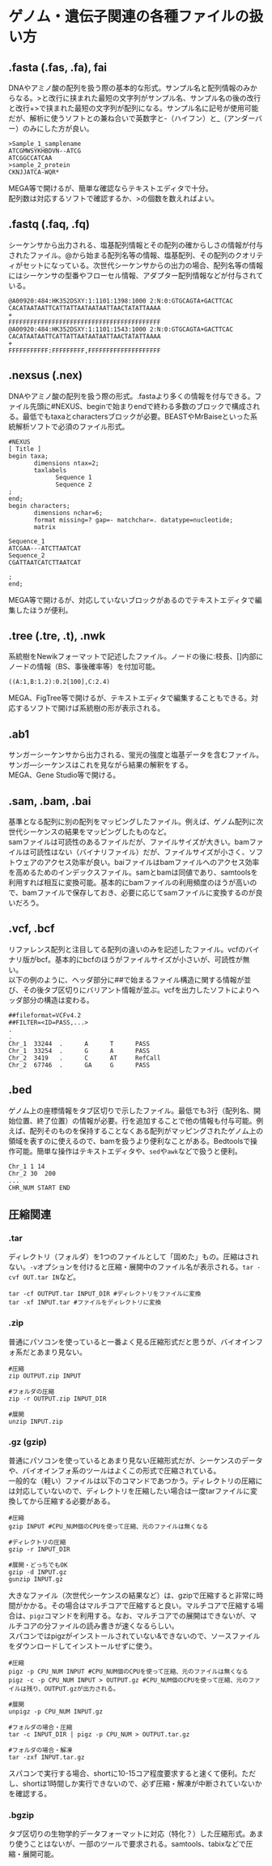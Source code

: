 # ゲノム・遺伝子関連の各種ファイルの扱い方

## .fasta (.fas, .fa), fai
DNAやアミノ酸の配列を扱う際の基本的な形式。サンプル名と配列情報のみからなる。>と改行に挟まれた最短の文字列がサンプル名、サンプル名の後の改行と改行+>で挟まれた最短の文字列が配列になる。サンプル名に記号が使用可能だが、解析に使うソフトとの兼ね合いで英数字と-（ハイフン）と\_（アンダーバー）のみにした方が良い。<br>
```
>Sample_1_samplename
ATCGMWSYKHBDVN--ATCG
ATCGGCCATCAA
>sample_2_protein
CKNJJATCA-WQR*
```
MEGA等で開けるが、簡単な確認ならテキストエディタで十分。<br>
配列数は対応するソフトで確認するか、>の個数を数えればよい。
## .fastq (.faq, .fq)
シーケンサから出力される、塩基配列情報とその配列の確からしさの情報が付与されたファイル。@から始まる配列名等の情報、塩基配列、その配列のクオリティがセットになっている。次世代シーケンサからの出力の場合、配列名等の情報にはシーケンサの型番やフローセル情報、アダプター配列情報などが付与されている。
```
@A00920:484:HK352DSXY:1:1101:1398:1000 2:N:0:GTGCAGTA+GACTTCAC
CACATAATAATTCATTATTAATAATAATTAACTATATTAAAA
+
FFFFFFFFFFFFFFFFFFFFFFFFFFFFFFFFFFFFFFFFFF
@A00920:484:HK352DSXY:1:1101:1543:1000 2:N:0:GTGCAGTA+GACTTCAC
CACATAATAATTCATTATTAATAATAATTAACTATATTAAAA
+
FFFFFFFFFFF:FFFFFFFFF,FFFFFFFFFFFFFFFFFFFF
```
## .nexsus (.nex)
DNAやアミノ酸の配列を扱う際の形式。.fastaより多くの情報を付与できる。ファイル先頭に#NEXUS、beginで始まりendで終わる多数のブロックで構成される。最低でもtaxaとcharactersブロックが必要。BEASTやMrBaiseといった系統解析ソフトで必須のファイル形式。

```
#NEXUS
[ Title ]
begin taxa;
       dimensions ntax=2;
       taxlabels
             Sequence 1
             Sequence 2
;
end;
begin characters;
       dimensions nchar=6;
       format missing=? gap=- matchchar=. datatype=nucleotide;
       matrix

Sequence_1
ATCGAA---ATCTTAATCAT
Sequence_2
CGATTAATCATCTTAATCAT

;
end;
```
MEGA等で開けるが、対応していないブロックがあるのでテキストエディタで編集したほうが便利。
## .tree (.tre, .t), .nwk
系統樹をNewikフォーマットで記述したファイル。ノードの後に:枝長、[]内部にノードの情報（BS、事後確率等）を付加可能。
```
((A:1,B:1.2):0.2[100],C:2.4)
```
MEGA、FigTree等で開けるが、テキストエディタで編集することもできる。対応するソフトで開けば系統樹の形が表示される。<br>

## .ab1
サンガーシーケンサから出力される、蛍光の強度と塩基データを含むファイル。サンガ―シーケンスはこれを見ながら結果の解釈をする。<br>
MEGA、Gene Studio等で開ける。

## .sam, .bam, .bai
基準となる配列に別の配列をマッピングしたファイル。例えば、ゲノム配列に次世代シーケンスの結果をマッピングしたものなど。<br>
samファイルは可読性のあるファイルだが、ファイルサイズが大きい。bamファイルは可読性はない（バイナリファイル）だが、ファイルサイズが小さく、ソフトウェアのアクセス効率が良い。baiファイルはbamファイルへのアクセス効率を高めるためのインデックスファイル。samとbamは同値であり、samtoolsを利用すれば相互に変換可能。基本的にbamファイルの利用頻度のほうが高いので、bamファイルで保存しておき、必要に応じてsamファイルに変換するのが良いだろう。

## .vcf, .bcf
リファレンス配列と注目してる配列の違いのみを記述したファイル。vcfのバイナリ版がbcf。基本的にbcfのほうがファイルサイズが小さいが、可読性が無い。<br>
以下の例のように、ヘッダ部分に##で始まるファイル構造に関する情報が並び、その後タブ区切りにバリアント情報が並ぶ。vcfを出力したソフトによりヘッダ部分の構造は変わる。
```
##fileformat=VCFv4.2
##FILTER=<ID=PASS,...>
.
.
Chr_1  33244  .      A      T      PASS
Chr_1  33254  .      G      A      PASS
Chr_2  3419   .      C      AT     RefCall
Chr_2  67746  .      GA     G      PASS
```
## .bed
ゲノム上の座標情報をタブ区切りで示したファイル。最低でも3行（配列名、開始位置、終了位置）の情報が必要。行を追加することで他の情報も付与可能。例えば、配列そのものを保持することなくある配列がマッピングされたゲノム上の領域を表すのに使えるので、bamを扱うより便利なことがある。Bedtoolsで操作可能。簡単な操作はテキストエディタや、`sed`や`awk`などで扱うと便利。<br>
```
Chr_1 1 14
Chr_2 30  200
...
CHR_NUM START END
```

## 圧縮関連

### .tar
ディレクトリ（フォルダ）を1つのファイルとして「固めた」もの。圧縮はされない。`-v`オプションを付けると圧縮・展開中のファイル名が表示される。`tar -cvf OUT.tar IN`など。
```
tar -cf OUTPUT.tar INPUT_DIR #ディレクトリをファイルに変換
tar -xf INPUT.tar #ファイルをディレクトリに変換
```
### .zip
普通にパソコンを使っていると一番よく見る圧縮形式だと思うが、バイオインフォ系だとあまり見ない。
```
#圧縮
zip OUTPUT.zip INPUT

#フォルダの圧縮
zip -r OUTPUT.zip INPUT_DIR

#展開
unzip INPUT.zip
```
### .gz (gzip)
普通にパソコンを使っているとあまり見ない圧縮形式だが、シーケンスのデータや、バイオインフォ系のツールはよくこの形式で圧縮されている。<br>
一般的な（軽い）ファイルは以下のコマンドであつかう。ディレクトリの圧縮には対応していないので、ディレクトリを圧縮したい場合は一度tarファイルに変換してから圧縮する必要がある。
```
#圧縮
gzip INPUT #CPU_NUM個のCPUを使って圧縮、元のファイルは無くなる

#ディレクトリの圧縮
gzip -r INPUT_DIR

#展開・どっちでもOK
gzip -d INPUT.gz
gunzip INPUT.gz
```
大きなファイル（次世代シーケンスの結果など）は、gzipで圧縮すると非常に時間がかかる。その場合はマルチコアで圧縮すると良い。マルチコアで圧縮する場合は、`pigz`コマンドを利用する。なお、マルチコアでの展開はできないが、マルチコアの分ファイルの読み書きが速くなるらしい。<br>
スパコンではpigzがインストールされていない&できないので、ソースファイルをダウンロードしてインストールせずに使う。
```
#圧縮
pigz -p CPU_NUM INPUT #CPU_NUM個のCPUを使って圧縮、元のファイルは無くなる
pigz -c -p CPU_NUM INPUT > OUTPUT.gz #CPU_NUM個のCPUを使って圧縮、元のファイルは残り、OUTPUT.gzが出力される。

#展開
unpigz -p CPU_NUM INPUT.gz

#フォルダの場合・圧縮
tar -c INPUT_DIR | pigz -p CPU_NUM > OUTPUT.tar.gz

#フォルダの場合・解凍
tar -zxf INPUT.tar.gz
```
スパコンで実行する場合、shortに10-15コア程度要求すると速くて便利。ただし、shortは1時間しか実行できないので、必ず圧縮・解凍が中断されていないかを確認する。

### .bgzip
タブ区切りの生物学的データフォーマットに対応（特化？）した圧縮形式。あまり使うことはないが、一部のツールで要求される。samtools、tabixなどで圧縮・展開可能。



